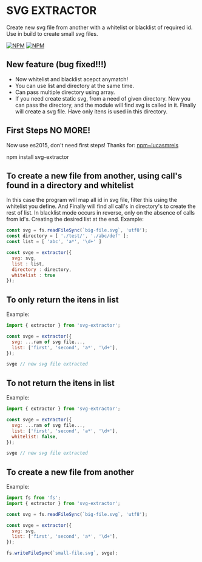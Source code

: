 # SVG EXTRACTOR
Create new svg file from another with a whitelist or blacklist of required id.
Use in build to create small svg files.

[![NPM](https://nodei.co/npm/svg-extractor.png?downloads=true&downloadRank=true&stars=true)](https://nodei.co/npm/svg-extractor/)
[![NPM](https://nodei.co/npm-dl/svg-extractor.png?height=3&months=1)](https://nodei.co/npm-dl/svg-extractor/)

## New feature (bug fixed!!!)
* Now whitelist and blacklist acepct anymatch!
* You can use list and directory at the same time.
* Can pass multiple directory using array.
* If you need create static svg, from a need of given directory.
Now you can pass the directory, and the module will find svg is called in it.
Finally will create a svg file. Have only itens is used in this directory.

## First Steps NO MORE!
Now use es2015, don't need first steps!
Thanks for:
[npm~lucasmreis](https://www.npmjs.com/~lucasmreis)

npm install svg-extractor

## To create a new file from another, using call's found in a directory and whitelist

In this case the program will map all id in svg file, filter this using the whitelist you define. And Finally will find all call's in directory's to create the rest of list. In blacklist mode occurs in reverse, only on the absence of calls from id's. Creating the desired list at the end.
Example:
```javascript
const svg = fs.readFileSync(`big-file.svg`, 'utf8');
const directory = [ './test/', './abc/def' ];
const list = [ 'abc', 'a*', '\d+' ]

const svge = extractor({
  svg: svg,
  list : list,
  directory : directory,
  whitelist : true
});
```

## To only return the itens in list
Example:
```javascript
import { extractor } from 'svg-extractor';

const svge = extractor({
  svg: ...ram of svg file...,
  list: ['first', 'second', 'a*', '\d+'],
});

svge // new svg file extracted
```

## To not return the itens in list
Example:
```javascript
import { extractor } from 'svg-extractor';

const svge = extractor({
  svg: ...ram of svg file...,
  list: ['first', 'second', 'a*', '\d+'],
  whitelist: false,
});

svge // new svg file extracted
```

## To create a new file from another
Example:
```javascript
import fs from 'fs';
import { extractor } from 'svg-extractor';

const svg = fs.readFileSync(`big-file.svg`, 'utf8');

const svge = extractor({
  svg: svg,
  list: ['first', 'second', 'a*', '\d+'],
});

fs.writeFileSync(`small-file.svg`, svge);
```
